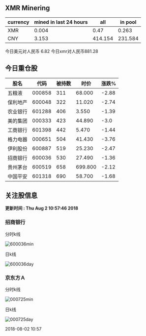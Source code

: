 ## XMR Minering

|currency|mined in last 24 hours|all|in pool|
|---|---|---|---|
|XMR|0.004|0.47|0.263|
|CNY|3.153|414.154|231.584|

今日美元对人民币 6.82	今日xmr对人民币881.28


## 今日重仓股 

|股名|代码|被持数|时价|涨跌%|
|---|---|---|---|---|
|五粮液|000858|311|68.000|-2.88|
|保利地产|600048|322|11.020|-2.74|
|农业银行|601288|406|3.550|-1.39|
|美的集团|000333|423|44.890|-3.0|
|工商银行|601398|442|5.470|-1.44|
|格力电器|000651|504|41.430|-3.76|
|伊利股份|600887|519|25.230|-2.47|
|招商银行|600036|530|27.490|-1.36|
|贵州茅台|600519|658|699.800|-2.12|
|中国平安|601318|690|58.700|-1.68|

## 关注股信息
**更新时间 : Thu Aug  2 10:57:46 2018**
### 招商银行 
分时k线

![600036min](http://image.sinajs.cn/newchart/min/n/sh600036.gif)

日k线

![600036day](http://image.sinajs.cn/newchart/daily/n/sh600036.gif)

### 京东方Ａ 
分时k线

![000725min](http://image.sinajs.cn/newchart/min/n/sz000725.gif)

日k线

![000725day](http://image.sinajs.cn/newchart/daily/n/sz000725.gif)

2018-08-02 10:57